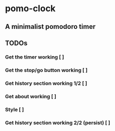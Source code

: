# pomo-clock
## A minimalist pomodoro timer

## TODOs

### Get the timer working [ ]
### Get the stop/go button working [ ]
### Get history section working 1/2 [ ]
### Get about working [ ]
### Style [ ]
### Get history section working 2/2 (persist) [ ]


<!-- ## Project setup
```
npm install
```

### Compiles and hot-reloads for development
```
npm run serve
```

### Compiles and minifies for production
```
npm run build
```

### Lints and fixes files
```
npm run lint
```

### Customize configuration
See [Configuration Reference](https://cli.vuejs.org/config/). -->
